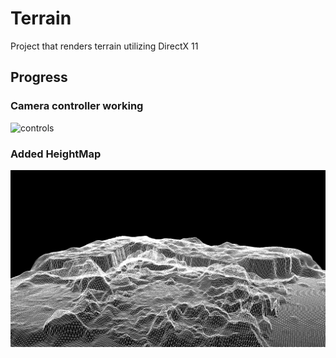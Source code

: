 # Terrain

Project that renders terrain utilizing DirectX 11

## Progress

### Camera controller working

![controls](images/controls.gif)

### Added HeightMap

![height](images/height.png)
